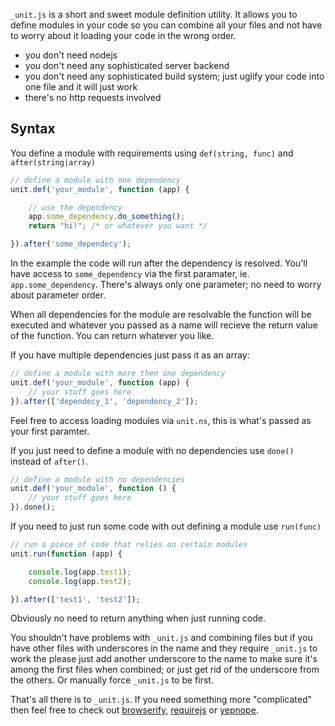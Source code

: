 `_unit.js` is a short and sweet module definition utility. It allows you to
define modules in your code so you can combine all your files and not have 
to worry about it loading your code in the wrong order.

 - you don't need nodejs
 - you don't need any sophisticated server backend
 - you don't need any sophisticated build system; just uglify your code into one file
   and it will just work
 - there's no http requests involved

## Syntax

You define a module with requirements using `def(string, func)`
and `after(string|array)`

```javascript
// define a module with one dependency
unit.def('your_module', function (app) {

	// use the dependency
	app.some_dependency.do_something();
	return "hi!"; /* or whatever you want */

}).after('some_dependecy');
```
In the example the code will run after the dependency is resolved. You'll have
access to `some_dependency` via the first paramater, ie. `app.some_dependency`.
There's always only one parameter; no need to worry about parameter order.

When all dependencies for the module are resolvable the function will be
executed and whatever you passed as a name will recieve the return value of the
function. You can return whatever you like.

If you have multiple dependencies just pass it as an array:

```javascript
// define a module with more then one dependency
unit.def('your_module', function (app) {
	// your stuff goes here
}).after(['dependecy_1', 'dependency_2']);
```

Feel free to access loading modules via `unit.ns`, this is what's passed as
your first paramter.

If you just need to define a module with no dependencies use `done()` instead
of `after()`.

```javascript
// define a module with no dependencies
unit.def('your_module', function () {
	// your stuff goes here
}).done();
```

If you need to just run some code with out defining a module use `run(func)`

```javascript
// run a piece of code that relies on certain modules
unit.run(function (app) {

	console.log(app.test1);
	console.log(app.test2);

}).after(['test1', 'test2']);
```

Obviously no need to return anything when just running code.

You shouldn't have problems with `_unit.js` and combining files but if you have
other files with underscores in the name and they require `_unit.js` to work
the please just add another underscore to the name to make sure it's among the
first files when combined; or just get rid of the underscore from the others.
Or manually force `_unit.js` to be first.

That's all there is to `_unit.js`. If you need something more "complicated"
then feel free to check out [browserify](http://browserify.org/),
[requirejs](http://requirejs.org/) or [yepnope](http://yepnopejs.com/).
